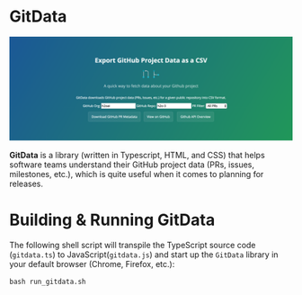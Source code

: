 GitData
=======
![alt text](images/gitdata_image.png)

**GitData** is a library (written in Typescript, HTML, and CSS) that helps software teams understand their GitHub project data (PRs, issues, milestones, etc.), which is quite useful when it comes to planning for releases.

Building & Running GitData
===========================
The following shell script will transpile the TypeScript source code (`gitdata.ts`) to JavaScript(`gitdata.js`) and start up the `GitData` library in your default browser (Chrome, Firefox, etc.):

```
bash run_gitdata.sh
```
